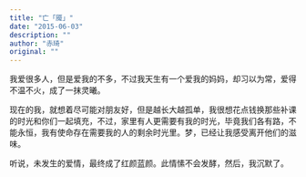 ```yaml
---
title: "亡「魇」"
date: "2015-06-03"
description: ""
author: "赤琦"
original: ""
---
```


我爱很多人，但是爱我的不多，不过我天生有一个爱我的妈妈，却习以为常，爱得不温不火，成了一抹灵曦。

现在的我，就想着尽可能对朋友好，但是越长大越孤单，我很想花点钱换那些补课的时光和你们一起填充，不过，家里有人更需要有我的时光，毕竟我们各有路，不能永恒，我有使命存在需要我的人的剩余时光里。梦，已经让我感受离开他们的滋味。

听说，未发生的爱情，最终成了红颜蓝颜。此情愫不会发酵，然后，我沉默了。